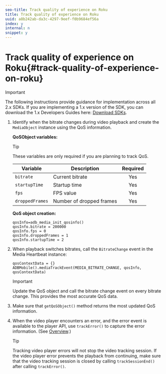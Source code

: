 ```yaml
---
seo-title: Track quality of experience on Roku
title: Track quality of experience on Roku
uuid: a8b242ab-da3c-4297-9eef-f0b9684ef56a
index: y
internal: n
snippet: y
---
```


# Track quality of experience on Roku{#track-quality-of-experience-on-roku}

>[!IMPORTANT]
>
>The following instructions provide guidance for implementation across all 2.x SDKs. If you are implementing a 1.x version of the SDK, you can download the 1.x Developers Guides here: [Download SDKs](../../sdk-implement/download-sdks.md).

1. Identify when the bitrate changes during video playback and create the `MediaObject` instance using the QoS information.

   **QoSObject variables:** 

   >[!TIP]
   >
   >These variables are only required if you are planning to track QoS.

   | Variable | Description | Required |
   | --- | --- | :---: |
   | `bitrate` | Current bitrate | Yes |
   | `startupTime` | Startup time | Yes |
   | `fps` | FPS value | Yes |
   | `droppedFrames` | Number of dropped frames | Yes |

   **QoS object creation:**

   ```
   qosInfo=adb_media_init_qosinfo()
   qosInfo.bitrate = 200000
   qosInfo.fps = 0
   qosInfo.droppedFrames = 1
   qosInfo.startupTime = 2
   ```

1. When playback switches bitrates, call the `BitrateChange` event in the Media Heartbeat instance:

   ```
   qosContextData = {}
   ADBMobile().mediaTrackEvent(MEDIA_BITRATE_CHANGE, qosInfo, qosContextData)
   ```

   >[!IMPORTANT]
   >
   >Update the QoS object and call the bitrate change event on every bitrate change. This provides the most accurate QoS data.

1. Make sure that `getQoSObject()` method returns the most updated QoS information. 
1. When the video player encounters an error, and the error event is available to the player API, use `trackError()` to capture the error information. (See [Overview](../../sdk-implement/track-errors/track-errors-overview.md).)

   >[!TIP]
   >
   >Tracking video player errors will not stop the video tracking session. If the video player error prevents the playback from continuing, make sure that the video tracking session is closed by calling `trackSessionEnd()` after calling `trackError()`.

